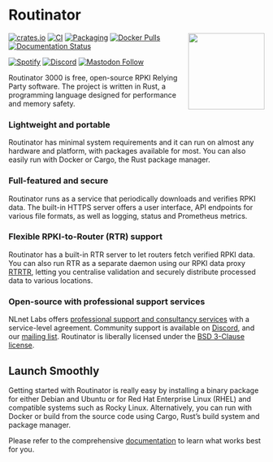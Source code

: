 # Routinator

<img align="right" src="https://www.nlnetlabs.nl/static/logos/Routinator/Routinator_Avatar_Realistic.svg" height="150">

[![crates.io](https://img.shields.io/crates/v/routinator.svg?color=brightgreen)](https://crates.io/crates/routinator)
[![CI](https://github.com/NLnetLabs/routinator/workflows/ci/badge.svg)](https://github.com/NLnetLabs/routinator/actions?query=workflow%3Aci)
[![Packaging](https://github.com/NLnetLabs/routinator/actions/workflows/pkg.yml/badge.svg)](https://nlnetlabs.nl/packages/)
[![Docker Pulls](https://img.shields.io/docker/pulls/nlnetlabs/routinator?color=brightgreen)](https://hub.docker.com/r/nlnetlabs/routinator)
[![Documentation Status](https://readthedocs.org/projects/routinator/badge/?version=stable)](https://routinator.docs.nlnetlabs.nl/en/stable/)

[![Spotify](https://img.shields.io/badge/Spotify-∞-brightgreen.svg)](https://open.spotify.com/user/alex.band/playlist/1DkYwN4e4tq73LGAeUykA1?si=AXNn9GkpQ4a-q5skG1yiYQ)
[![Discord](https://img.shields.io/discord/818584154278199396?label=Discord&logo=discord)](https://discord.gg/8dvKB5Ykhy)
[![Mastodon Follow](https://img.shields.io/mastodon/follow/114692612288811644?domain=social.nlnetlabs.nl&style=social)](https://social.nlnetlabs.nl/@nlnetlabs)

Routinator 3000 is free, open-source RPKI Relying Party software. The project
is written in Rust, a programming language designed for performance and
memory safety.

### Lightweight and portable

Routinator has minimal system requirements and it can run on almost any
hardware and platform, with packages available for most. You can also easily
run with Docker or Cargo, the Rust package manager.

### Full-featured and secure

Routinator runs as a service that periodically downloads and verifies RPKI
data. The built-in HTTPS server offers a user interface, API endpoints for
various file formats, as well as logging, status and Prometheus metrics.

### Flexible RPKI-to-Router (RTR) support

Routinator has a built-in RTR server to let routers fetch verified RPKI data.
You can also run RTR as a separate daemon using our RPKI data proxy
[RTRTR](https://www.nlnetlabs.nl/projects/rpki/rtrtr/), letting you
centralise validation and securely distribute processed data to various
locations.

### Open-source with professional support services

NLnet Labs offers [professional support and consultancy
services](https://www.nlnetlabs.nl/services/contracts/) with a service-level
agreement. Community support is available on
[Discord](https://discord.gg/8dvKB5Ykhy), and our [mailing
list](https://lists.nlnetlabs.nl/mailman/listinfo/rpki). Routinator is
liberally licensed under the [BSD 3-Clause
license](https://github.com/NLnetLabs/routinator/blob/main/LICENSE).

## Launch Smoothly

Getting started with Routinator is really easy by installing a binary package
for either Debian and Ubuntu or for Red Hat Enterprise Linux (RHEL) and
compatible systems such as Rocky Linux. Alternatively, you can run with
Docker or build from the source code using Cargo, Rust’s build system and
package manager.

Please refer to the comprehensive
[documentation](https://routinator.docs.nlnetlabs.nl/) to learn what works
best for you.
